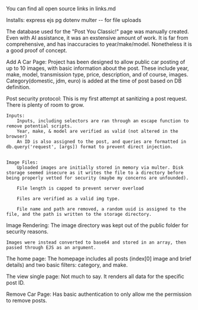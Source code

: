 You can find all open source links in links.md

Installs: 
    express
    ejs
    pg
    dotenv
    multer -- for file uploads


The database used for the "Post You Classic!" page was manually created. 
Even with AI assistance, it was an exstensive amount of work. It is far from comprehensive, and has inaccuracies to year/make/model. Nonetheless it is a good proof of concept.


Add A Car Page:
    Project has been designed to allow public car posting of up to 10 images, with basic information about the post.
    These include year, make, model, transmission type, price, description, and of course, images. Category(domestic, jdm, euro) is added at the time of post based on DB definition.

Post security protocol:
    This is my first attempt at sanitizing a post request. There is plenty of room to grow. 
    
    Inputs:
        Inputs, including selectors are ran through an escape function to remove potential scripts.
        Year, make, & model are verified as valid (not altered in the browser)
        An ID is also assigned to the post, and queries are formatted in db.query('request', [args]) format to prevent direct injection.


    Image Files:
        Uploaded images are initially stored in memory via multer. Disk storage seemed insecure as it writes the file to a directory before being properly vetted for security (maybe my concerns are unfounded). 
        
        File length is capped to prevent server overload

        Files are verified as a valid img type.

        File name and path are removed, a random uuid is assigned to the file, and the path is written to the storage directory. 

Image Rendering:
    The image directory was kept out of the public folder for security reasons.

    Images were instead converted to base64 and stored in an array, then passed through EJS as an argument.

The home page:
    The homepage includes all posts (index[0] image and brief details) and two basic filters: category, and make.


The view single page:
    Not much to say. It renders all data for the specific post ID.

Remove Car Page:
    Has basic authentication to only allow me the permission to remove posts.
